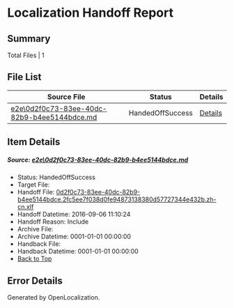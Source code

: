 # <a name='report-top'></a> Localization Handoff Report

## Summary
 Total Files | 1

## File List
 Source File | Status | Details 
 ----------- | ------ | ------- 
 [e2e\0d2f0c73-83ee-40dc-82b9-b4ee5144bdce.md](https://github.com/OpenLocalizationTestOrg/ol-test0/blob/c295baac62af320a8da2d7e3e7f84e51b7578599/e2e/0d2f0c73-83ee-40dc-82b9-b4ee5144bdce.md) | HandedOffSuccess | [Details](#6e5e37280ef921bc1da63c6d8a196ad85e68ba141)

## Item Details
##### <a name='6e5e37280ef921bc1da63c6d8a196ad85e68ba141'></a> Source: [e2e\0d2f0c73-83ee-40dc-82b9-b4ee5144bdce.md](https://github.com/OpenLocalizationTestOrg/ol-test0/blob/c295baac62af320a8da2d7e3e7f84e51b7578599/e2e/0d2f0c73-83ee-40dc-82b9-b4ee5144bdce.md)
* Status: HandedOffSuccess
* Target File: 
* Handoff File: [0d2f0c73-83ee-40dc-82b9-b4ee5144bdce.2fc5ee7f038d0fe94873138380d57727344e432b.zh-cn.xlf](https://github.com/OpenLocalizationTestOrg/ol-test0-handoff/blob/c76fa48c6662330fae5e58f1309ee47aaf26812c/ol-handoff/OpenLocalizationTestOrg/ol-test0-zhcn/ci/ht/0d2f0c73-83ee-40dc-82b9-b4ee5144bdce.2fc5ee7f038d0fe94873138380d57727344e432b.zh-cn.xlf)
* Handoff Datetime: 2016-09-06 11:10:24
* Handoff Reason: Include
* Archive File: 
* Archive Datetime: 0001-01-01 00:00:00
* Handback File: 
* Handback Datetime: 0001-01-01 00:00:00
* [Back to Top](#report-top)


## Error Details

Generated by OpenLocalization.
